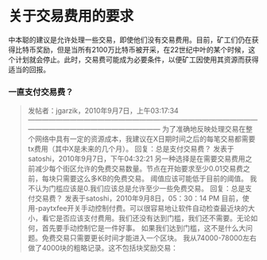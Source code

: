 # 关于交易费用的要求

中本聪的建议是允许处理一些交易，即使他们没有交易费用。目前，矿工们仍在获得比特币奖励，但是当所有2100万比特币被开采，在22世纪中叶的某个时候，这个计划就会停止。此时，交易费可能成为必要条件，以便矿工因使用其资源而获得适当的回报。

### 一直支付交易费？

> 发帖者：jgarzik，2010年9月7日，上午03:17:34
> ————————————————————————————————————————————————————
为了准确地反映处理交易在整个网络中具有一定的资源成本，我建议在X日期时间之后的每笔交易都需要tx费用（其中X是未来的几个月）。
回复：总是支付交易费？
发表于satoshi，2010年9月7日，下午04:32:21
另一种选择是在需要交易费用之前减少每个街区允许的免费交易数量。节点在开始要求至少0.01交易费之前，每块只需要这么多KB的免费交易。
阈值应该可能低于目前的阈值。
我不认为门槛应该是0.我们应该总是允许至少一些免费交易。
回复：总是支付交易费？
发表于satoshi，2010年9月8日，05：30：14 PM
目前，使用-paytxfee开关手动控制付费。可以很容易地让软件自动检查最近块的大小，看它是否应该支付费用。我们还没有达到门槛，我们还不需要。无论如何，首先要手动控制它是一件好事。
如果我们达到门槛，这不是什么大问题。免费交易只需要更长时间才能进入一个区块。
我从74000-78000左右做了4000块的粗略记录。这不包括块奖励交易：






